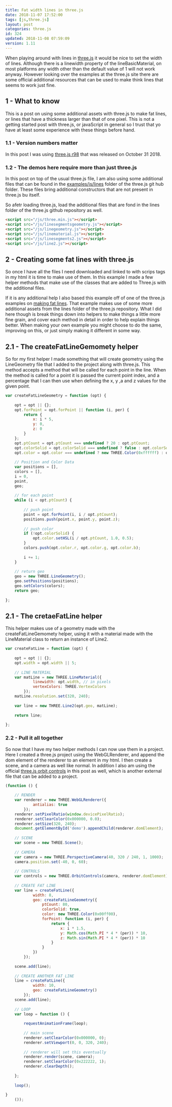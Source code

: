 ```yaml
---
title: Fat width lines in three.js
date: 2018-11-07 17:52:00
tags: [js,three.js]
layout: post
categories: three.js
id: 324
updated: 2018-11-08 07:59:09
version: 1.11
---
```


When playing around with lines in [three.js](https://threejs.org/) it would be nice to set the width of lines. Although there is a linewidth property of the lineBasicMaterial, on most platforms any width other than the default value of 1 will not work anyway. However looking over the examples at the three.js site there are some official additional resources that can be used to make think lines that seems to work just fine.

<!-- more -->

## 1 - What to know

This is a post on using some additional assets with three.js to make fat lines, or lines that have a thickness larger than that of one pixel. This is not a getting started post with three.js, or javaScript in general so I trust that yo have at least some experience with these things before hand.

### 1.1 - Version numbers matter

In this post I was using [three.js r98](https://github.com/mrdoob/three.js/tree/r98) that was released on October 31 2018.

### 1.2 - The demos here require more than just three.js

In this post on top of the usual three.js file, I am also using some additional files that can be found in the [examples\/js\/lines](https://github.com/mrdoob/three.js/tree/r98/examples/js/lines) folder of the three.js git hub folder. These files bring additional constructors that are not present in three.js bu itself.

So afetr loading three.js, load the additional files that are fond in the lines folder of the three.js github repository as well.

```html
<script src="/js/three.min.js"></script>
<script src="/js/linesegmentsgeometry.js"></script>
<script src="/js/linegeometry.js"></script>
<script src="/js/linematerial.js"></script>
<script src="/js/linesegments2.js"></script>
<script src="/js/line2.js"></script>
```

## 2 - Creating some fat lines with three.js

So once I have all the files I need downloaded and linked to with scrips tags in my html it is time to make use of them. In this example I made a few helper methods that make use of the classes that are added to Three.js with the additional files. 

If it is any additional help I also based this example off of one of the three.js examples on [making fat lines](https://github.com/mrdoob/three.js/blob/master/examples/webgl_lines_fat.html). That example makes use of some more additional assets from the lines folder of the three.js repository. What I did here though is break things down into helpers to make things a little more fine grain, and cover each method in detail in order to help explain things better. When making your own example you might choose to do the same, improving on this, or just simply making it different in some way.


## 2.1 - The createFatLineGemomety helper

So for my first helper I made something that will create geometry using the LineGeometry file that I added to the project along with three.js. This method accepts a method that will be called for each point in the line. When the method is called for a point it is passed the current point index, and a percentage that I can then use when defining the x, y ,a and z values for the given point.

```js
var createFatLineGeometry = function (opt) {
 
    opt = opt || {};
    opt.forPoint = opt.forPoint || function (i, per) {
        return {
            x: i * 5,
            y: 0,
            z: 0
        }
    };
    opt.ptCount = opt.ptCount === undefined ? 20 : opt.ptCount;
    opt.colorSolid = opt.colorSolid === undefined ? false : opt.colorSolid;
    opt.color = opt.color === undefined ? new THREE.Color(0xffffff) : opt.color;
 
    // Position and Color Data
    var positions = [],
    colors = [],
    i = 0,
    point,
    geo;
 
    // for each point
    while (i < opt.ptCount) {
 
        // push point
        point = opt.forPoint(i, i / opt.ptCount);
        positions.push(point.x, point.y, point.z);
 
        // push color
        if (!opt.colorSolid) {
            opt.color.setHSL(i / opt.ptCount, 1.0, 0.5);
        }
        colors.push(opt.color.r, opt.color.g, opt.color.b);
 
        i += 1;
    }
 
    // return geo
    geo = new THREE.LineGeometry();
    geo.setPositions(positions);
    geo.setColors(colors);
    return geo;
 
};
```

## 2.1 - The cretaeFatLine helper

This helper makes use of a geometry made with the createFatLineGemomety helper, using it with a material made with the LineMaterial class to return an instance of Line2.

```js
var createFatLine = function (opt) {
 
    opt = opt || {};
    opt.width = opt.width || 5;
 
    // LINE MATERIAL
    var matLine = new THREE.LineMaterial({
            linewidth: opt.width, // in pixels
            vertexColors: THREE.VertexColors
        });
    matLine.resolution.set(320, 240);
 
    var line = new THREE.Line2(opt.geo, matLine);
 
    return line;
 
};
```

### 2.2 - Pull it all together

So now that I have my two helper methods I can now use them in a project. Here I created a three.js project using the WebGLRenderer, and append the dom element of the renderer to an element in my html. I then create a scene, and a camera as well like normal. In addition I also am using the official [three.js orbit controls](/2018/04/13/threejs-orbit-controls/) in this post as well, which is another external file that can be added to a project.

```js
(function () {
 
    // RENDER
    var renderer = new THREE.WebGLRenderer({
            antialias: true
        });
    renderer.setPixelRatio(window.devicePixelRatio);
    renderer.setClearColor(0x000000, 0.0);
    renderer.setSize(320, 240);
    document.getElementById('demo').appendChild(renderer.domElement);
 
    // SCENE
    var scene = new THREE.Scene();
 
    // CAMERA
    var camera = new THREE.PerspectiveCamera(40, 320 / 240, 1, 1000);
    camera.position.set(-40, 0, 60);
 
    // CONTROLS
    var controls = new THREE.OrbitControls(camera, renderer.domElement);
 
    // CREATE FAT LINE
    var line = createFatLine({
            width: 8,
            geo: createFatLineGeometry({
                ptCount: 80,
                colorSolid: true,
                color: new THREE.Color(0x00ff00),
                forPoint: function (i, per) {
                    return {
                        x: i * 1.5,
                        y: Math.cos(Math.PI * 4 * (per)) * 10,
                        z: Math.sin(Math.PI * 4 * (per)) * 10
                    }
                }
            })
        });
 
    scene.add(line);
 
    // CREATE ANOTHER FAT LINE
    line = createFatLine({
            width: 10,
            geo: createFatLineGeometry()
        });
    scene.add(line);
 
    // LOOP
    var loop = function () {
 
        requestAnimationFrame(loop);
 
        // main scene
        renderer.setClearColor(0x000000, 0);
        renderer.setViewport(0, 0, 320, 240);
 
        // renderer will set this eventually
        renderer.render(scene, camera);
        renderer.setClearColor(0x222222, 1);
        renderer.clearDepth();
 
    };
 
    loop();
 
}
    ());
```
